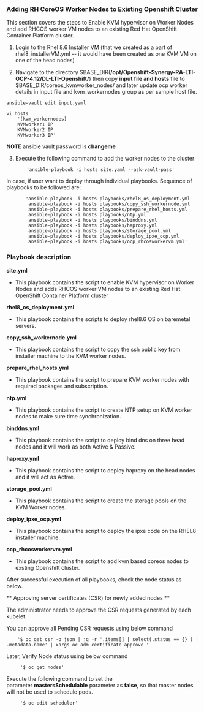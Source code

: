 ### **Adding RH CoreOS Worker Nodes to Existing Openshift Cluster**

This section covers the steps to Enable KVM hypervisor on Worker Nodes and add RHCOS worker VM nodes to an existing Red Hat OpenShift Container Platform cluster.

1. Login to the Rhel 8.6 Installer VM (that we created as a part of rhel8_installerVM.yml -- it would have been created as one KVM VM on one of the head nodes)

2. Navigate to the directory $BASE_DIR(**/opt/Openshift-Synergy-RA-LTI-OCP-4.12/DL-LTI-Openshift/**) then copy **input file and hosts** file to $BASE_DIR/coreos_kvmworker_nodes/ and later update ocp worker details in input file and kvm_workernodes group as per sample host file. 

```
ansible-vault edit input.yaml
```
```
vi hosts
	'[kvm_workernodes]
	KVMworker1 IP
	KVMworker2 IP
	KVMworker3 IP'
```
**NOTE**
ansible vault password is **changeme**

3. Execute the following command to add the worker nodes to the cluster

           'ansible-playbook -i hosts site.yaml --ask-vault-pass'

In case, if user want to deploy through individual playbooks. Sequence of playbooks to be followed are:

		   'ansible-playbook -i hosts playbooks/rhel8_os_deployment.yml
		    ansible-playbook -i hosts playbooks/copy_ssh_workernode.yml
			ansible-playbook -i hosts playbooks/prepare_rhel_hosts.yml
			ansible-playbook -i hosts playbooks/ntp.yml
			ansible-playbook -i hosts playbooks/binddns.yml
			ansible-playbook -i hosts playbooks/haproxy.yml
			ansible-playbook -i hosts playbooks/storage_pool.yml
			ansible-playbook -i hosts playbooks/deploy_ipxe_ocp.yml
			ansible-playbook -i hosts playbooks/ocp_rhcosworkervm.yml'


### **Playbook description**

**site.yml**

-   This playbook contains the script to enable KVM hypervisor on Worker Nodes and adds RHCOS worker VM nodes to an existing Red Hat OpenShift Container Platform cluster

**rhel8_os_deployment.yml**

- This playbook contains the scripts to deploy rhel8.6 OS on baremetal servers.

**copy_ssh_workernode.yml**

-   This playbook contains the script to copy the ssh public key from installer machine to the KVM worker nodes.

**prepare_rhel_hosts.yml**

-   This playbook contains the script to prepare KVM worker nodes with required packages and subscription.

**ntp.yml**

-   This playbook contains the script to create NTP setup on KVM worker nodes to make sure time synchronization.

**binddns.yml**

-   This playbook contains the script to deploy bind dns on three head nodes and it will work as both Active & Passive.

**haproxy.yml**

-   This playbook contains the script to deploy haproxy on the head nodes and it will act as Active.

**storage_pool.yml**

-   This playbook contains the script to create the storage pools on the KVM Worker nodes.

**deploy_ipxe_ocp.yml**

-   This playbook contains the script to deploy the ipxe code on the RHEL8 installer machine.

**ocp_rhcosworkervm.yml**

-   This playbook contains the script to add kvm based coreos nodes to exsting Openshift cluster.

After successful execution of all playbooks, check the node status as below.

** Approving server certificates (CSR) for newly added nodes **

The administrator needs to approve the CSR requests generated by each kubelet.

You can approve all Pending CSR requests using below command

        '$ oc get csr -o json | jq -r '.items[] | select(.status == {} ) | .metadata.name' | xargs oc adm certificate approve '
		
Later, Verify Node status using below command

         '$ oc get nodes'

Execute the following command to set the parameter **mastersSchedulable** parameter as **false**, so that master nodes will not be used to schedule pods.

         '$ oc edit scheduler'

